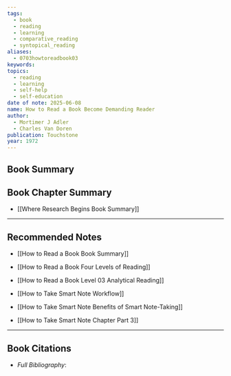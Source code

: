 ```yaml
---
tags:
  - book
  - reading
  - learning
  - comparative_reading
  - syntopical_reading
aliases:
  - 0703howtoreadbook03
keywords: 
topics:
  - reading
  - learning
  - self-help
  - self-education
date of note: 2025-06-08
name: How to Read a Book Become Demanding Reader
author:
  - Mortimer J Adler
  - Charles Van Doren
publication: Touchstone
year: 1972
---
```


## Book Summary



## Book Chapter Summary


- [[Where Research Begins Book Summary]]




-----------
##  Recommended Notes

- [[How to Read a Book Book Summary]]
- [[How to Read a Book Four Levels of Reading]]
- [[How to Read a Book Level 03 Analytical Reading]]




- [[How to Take Smart Note Workflow]]
- [[How to Take Smart Note Benefits of Smart Note-Taking]]
- [[How to Take Smart Note Chapter Part 3]]



----------
## Book Citations

- *Full Bibliography*:


